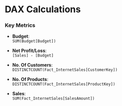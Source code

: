 # DAX Calculations

### Key Metrics
- **Budget**:  
  `SUM(Budget[Budget])`

- **Net Profit/Loss**:  
  `[Sales] - [Budget]`

- **No. Of Customers**:  
  `DISTINCTCOUNT(Fact_InternetSales[CustomerKey])`

- **No. Of Products**:  
  `DISTINCTCOUNT(Fact_InternetSales[ProductKey])`

- **Sales**:  
  `SUM(Fact_InternetSales[SalesAmount])`
